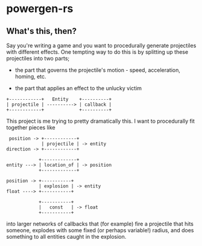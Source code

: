 # powergen-rs

## What's this, then?

Say you're writing a game and you want to procedurally generate projectiles with different effects. One tempting way to do this is by splitting up these projectiles into two parts;

* the part that governs the projectile's motion - speed, acceleration, homing, etc.

* the part that applies an effect to the unlucky victim

```
+------------+   Entity    +----------+
| projectile | ----------> | callback |
+------------+             +----------+
```

This project is me trying to pretty dramatically this. I want to procedurally fit together pieces like

```
 position -> +------------+
             | projectile | -> entity
direction -> +------------+

            +-------------+
entity ---> | location_of | -> position
            +-------------+

position -> +-----------+
            | explosion | -> entity
float ----> +-----------+

            +-----------+
            |   const   | -> float
            +-----------+
```

into larger networks of callbacks that (for example) fire a projectile that hits someone, explodes with some fixed (or perhaps variable!) radius, and does something to all entities caught in the explosion.
